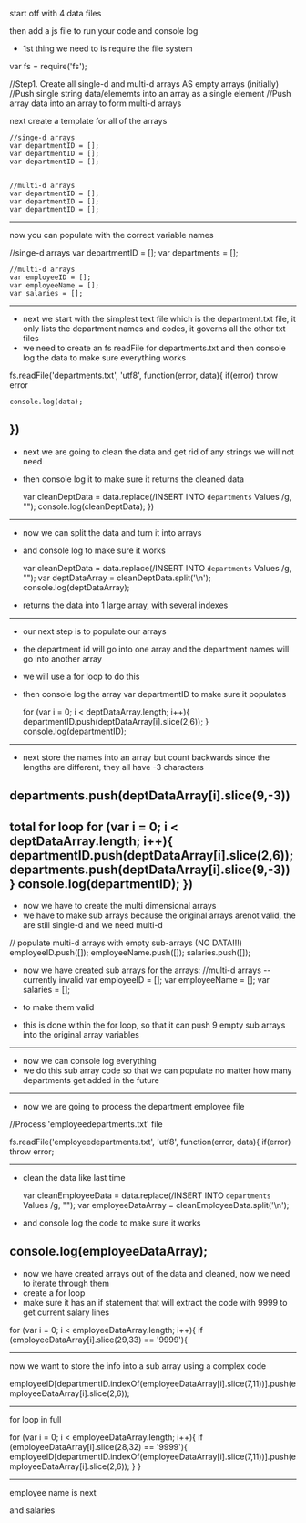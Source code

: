 start off with 4 data files 

then add a js file to run your code and console log 
- 1st thing we need to is require the file system

var fs = require('fs');

//Step1. Create all single-d and multi-d arrays AS empty arrays (initially)
//Push single string data/elememts into an array as a single element 
//Push array data into an array to form multi-d arrays

next create a template for all of the arrays 

    //singe-d arrays
    var departmentID = [];
    var departmentID = [];
    var departmentID = [];


    //multi-d arrays
    var departmentID = [];
    var departmentID = [];
    var departmentID = [];

-------------------------------------------------------------------------------
now you can populate with the correct variable names

 //singe-d arrays
    var departmentID = [];
    var departments = [];



    //multi-d arrays
    var employeeID = [];
    var employeeName = [];
    var salaries = [];
-------------------------------------------------------------------------------
- next we start with the simplest text file which is the department.txt file, it only lists the department names and codes, it governs all the other txt files 
- we need to create an fs readFile for departments.txt and then console log the data to make sure everything works 


fs.readFile('departments.txt', 'utf8', function(error, data){
    if(error) throw error
    
    console.log(data);
})
-------------------------------------------------------------------------------
- next we are going to clean the data and get rid of any strings we will not need
- then console log it to make sure it returns the cleaned data 


  var cleanDeptData = data.replace(/INSERT INTO `departments` Values /g, "");
    console.log(cleanDeptData);
})

-------------------------------------------------------------------------------
- now we can split the data and turn it into arrays 
- and console log to make sure it works


    var cleanDeptData = data.replace(/INSERT INTO `departments` Values /g, "");
    var deptDataArray = cleanDeptData.split('\n');
    console.log(deptDataArray);
- returns the data into 1 large array, with several indexes
 
------------------------------------------------------------------------------

- our next step is to populate our arrays 
- the department id will go into one array and the department names will go into another array 
- we will use a for loop to do this 
- then console log the array var departmentID to make sure it populates


  
    for (var i = 0; i < deptDataArray.length; i++){
        departmentID.push(deptDataArray[i].slice(2,6));
    }
    console.log(departmentID);

-------------------------------------------------------------------------------
- next store the names into an array but count backwards since the lengths are different, they all have -3 characters


 departments.push(deptDataArray[i].slice(9,-3))
-------------------------------------------------------------------------------
total for loop 
   for (var i = 0; i < deptDataArray.length; i++){
        departmentID.push(deptDataArray[i].slice(2,6));
        departments.push(deptDataArray[i].slice(9,-3))
    }
    console.log(departmentID);
})
-------------------------------------------------------------------------------
- now we have to create the multi dimensional arrays 
- we have to make sub arrays because the original arrays arenot valid, the are still single-d and we need multi-d

 // populate multi-d arrays with empty sub-arrays (NO DATA!!!)
        employeeID.push([]);
        employeeName.push([]);
        salaries.push([]);
- now we have created sub arrays for the arrays: 
//multi-d arrays -- currently invalid 
var employeeID = []; 
var employeeName = [];
var salaries = [];
- to make them valid
 
- this is done within the for loop, so that it can push 9 empty sub arrays into the original array variables


-------------------------------------------------------------------------------
- now we can console log everything 
- we do this sub array code so that we can populate no matter how many departments get added in the future

-------------------------------------------------------------------------------
- now we are going to process the department employee file


//Process 'employeedepartments.txt' file 

fs.readFile('employeedepartments.txt', 'utf8', function(error, data){
    if(error) throw error;

-------------------------------------------------------------------------------
- clean the data like last time 

  var cleanEmployeeData = data.replace(/INSERT INTO `departments` Values /g, "");
  var employeeDataArray = cleanEmployeeData.split('\n');

- and console log the code to make sure it works 

console.log(employeeDataArray);
-------------------------------------------------------------------------------
 - now we have created arrays out of the data and cleaned, now we need to iterate through them 
 - create a for loop 
 - make sure it has an if statement that will extract the code with 9999 to get current salary lines
 

  for (var i = 0; i < employeeDataArray.length; i++){
        if (employeeDataArray[i].slice(29,33) == '9999'){
            
-------------------------------------------------------------------------------
now we want to store the info into a sub array using a complex code 

   employeeID[departmentID.indexOf(employeeDataArray[i].slice(7,11))].push(employeeDataArray[i].slice(2,6));
   
-------------------------------------------------------------------------------
for loop in full 

for (var i = 0; i < employeeDataArray.length; i++){
        if (employeeDataArray[i].slice(28,32) == '9999'){
            employeeID[departmentID.indexOf(employeeDataArray[i].slice(7,11))].push(employeeDataArray[i].slice(2,6));
        }
    }
    
-------------------------------------------------------------------------------
employee name is next 

and salaries